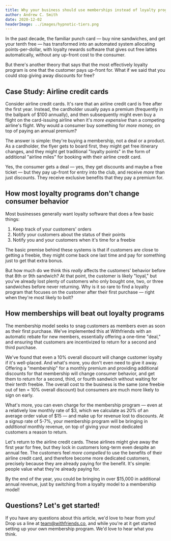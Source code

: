 ```yaml
---
title: Why your business should use memberships instead of loyalty programs
author: Andrew C. Smith
date: 2020-12-02
headerImage: ../images/hypnotic-tiers.png
---
```


In the past decade, the familiar punch card — buy nine sandwiches, and get your tenth free — has transformed into an automated system allocating points-per-dollar, with loyalty rewards software that gives out free lattes automatically, without any up-front cost to the consumer.

But there's another theory that says that the most effectively loyalty program is one that the customer pays up-front for. What if we said that you could stop giving away discounts for free?

## Case Study: Airline credit cards

Consider airline credit cards. It's rare that an airline credit card is free after the first year. Instead, the cardholder usually pays a premium (frequently in the ballpark of $100 annually), and then subsequently might even buy a flight on the card-issuing airline when it's *more expensive* than a competing airline's flight. Why would a consumer buy something for *more money,* on top of paying an annual premium?

The answer is simple: they're buying a membership, not a deal or a product. As a cardholder, the flyer gets to board first, they might get free itinerary changes, and they might get traditional "loyalty points" in the form of additional "airline miles" for booking with their airline credit card.

Yes, the consumer gets a deal — yes, they get discounts and maybe a free ticket — but they pay up-front for entry into the club, and receive *more* than just discounts. They receive exclusive benefits that they pay a premium for.

## How most loyalty programs don't change consumer behavior

Most businesses generally want loyalty software that does a few basic things:

1. Keep track of your customers' orders
2. Notify your customers about the status of their points
3. Notify you and your customers when it's time for a freebie

The basic premise behind these systems is that if customers are close to getting a freebie, they might come back one last time and pay for something just to get that extra bonus.

But how much do we think this *really* affects the customers' behavior before that 8th or 9th sandwich? At that point, the customer is likely "loyal," but you've already lost plenty of customers who only bought one, two, or three sandwiches before never returning. Why is it so rare to find a loyalty program that focuses on the customer after their first purchase — right when they're most likely to bolt?

## How memberships will beat out loyalty programs

The membership model seeks to snag customers as members even as soon as their first purchase. We've implemented this at Withfriends with an automatic rebate for new members, essentially offering a one-time "deal," and ensuring that customers are incentivized to return for a second and third purchase.

We've found that even a 10% overall discount will change customer loyalty if it's well-placed. And what's more, you don't even need to give it away. Offering a "membership" for a monthly premium and providing additional discounts for that membership will change consumer behavior, and get them to return for a second, third, or fourth sandwich without waiting for their tenth freebie. The overall cost to the business is the same (one freebie out of ten = 10% overall discount) but consumers are much more likely to sign on early.

What's more, you can even charge for the membership program — even at a relatively low monthly rate of $3, which we calculate as 20% of an average order value of $15 — and make up for revenue lost to discounts. At a signup rate of 5-7%, your membership program will be bringing in *additional* monthly revenue, on top of giving your most dedicated customers a reason to return.

Let's return to the airline credit cards. These airlines might give away the first year for free, but they lock in customers long-term even despite an annual fee. The customers feel *more compelled* to use the benefits of their airline credit card, and therefore become more dedicated customers, precisely because they are already paying for the benefit. It's simple: people value what they're already paying for.

By the end of the year, you could be bringing in over $15,000 in additional annual revenue, just by switching from a loyalty model to a membership model!

## Questions? Let's get started!

If you have any questions about this article, we'd love to hear from you! Drop us a line at team@withfriends.co, and while you're at it get started setting up your own membership program. We'd love to hear what you think.
